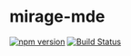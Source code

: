 # mirage-mde

[![npm version](https://img.shields.io/npm/v/@roenlie/mirage-mde.svg?style=for-the-badge)](https://www.npmjs.com/package/@roenlie/mirage-mde)
[![Build Status](https://img.shields.io/github/actions/workflow/status/roenlie/mirage-mde/npm-publish.yml?style=for-the-badge)](https://github.com/RoenLie/mirage-mde)
